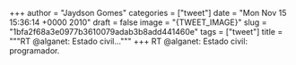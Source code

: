 
+++
author = "Jaydson Gomes"
categories = ["tweet"]
date = "Mon Nov 15 15:36:14 +0000 2010"
draft = false
image = "{TWEET_IMAGE}"
slug = "1bfa2f68a3e0977b3610079adab3b8add441460e"
tags = ["tweet"]
title = """RT @alganet: Estado civil..."""
+++
RT @alganet: Estado civil: programador.

